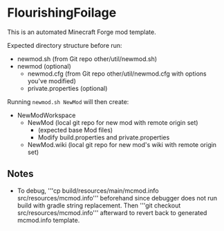 # FlourishingFoilage

This is an automated Minecraft Forge mod template.

Expected directory structure before run:
* newmod.sh (from Git repo other/util/newmod.sh)
* newmod (optional)
   * newmod.cfg (from Git repo other/util/newmod.cfg with options you've modified)
   * private.properties (optional)

Running ```newmod.sh NewMod``` will then create:

* NewModWorkspace
   * NewMod (local git repo for new mod with remote origin set)
      * (expected base Mod files)
      * Modify build.properties and private.properties
   * NewMod.wiki (local git repo for new mod's wiki with remote origin set)

## Notes

* To debug, '''cp build/resources/main/mcmod.info src/resources/mcmod.info''' beforehand since debugger does not run build with gradle string replacement.  Then '''git checkout src/resources/mcmod.info''' afterward to revert back to generated mcmod.info template.
